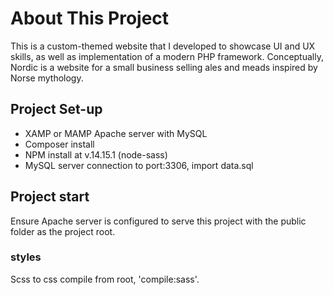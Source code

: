 # About This Project

This is a custom-themed website that I developed to showcase UI and UX skills, as well as implementation of a modern PHP framework. Conceptually, Nordic is a website for a small business selling ales and meads inspired by Norse mythology.

## Project Set-up

- XAMP or MAMP Apache server with MySQL
- Composer install
- NPM install at v.14.15.1 (node-sass)
- MySQL server connection to port:3306, import data.sql

## Project start

Ensure Apache server is configured to serve this project with the public folder as the project root.

### styles

Scss to css compile from root, 'compile:sass'. 